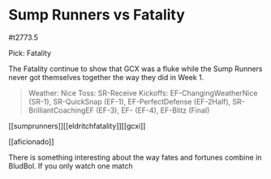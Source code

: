 # Sump Runners vs Fatality

#t2773.5

Pick: Fatality

The Fatality continue to show that GCX was a fluke while the Sump Runners never got themselves together the way they did in Week 1.

> Weather: Nice
> Toss: SR-Receive
> Kickoffs: EF-ChangingWeatherNice (SR-1), SR-QuickSnap (EF-1), EF-PerfectDefense (EF-2Half), SR-BrilliantCoachingEF (EF-3), EF- (EF-4), EF-Blitz (Final)

[[sumprunners]][[eldritchfatality]][[gcxi]]

[[aficionado]]

There is something interesting about the way fates and fortunes combine in BludBol. If you only watch one match
